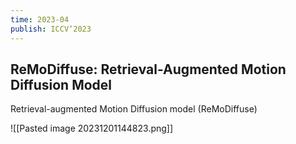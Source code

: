 ```yaml
---
time: 2023-04
publish: ICCV‘2023
---
```

## ReMoDiffuse: Retrieval-Augmented Motion Diffusion Model

Retrieval-augmented Motion Diffusion model (ReMoDiffuse)


![[Pasted image 20231201144823.png]]